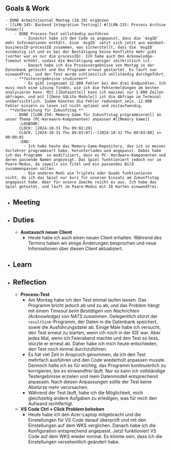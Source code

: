 ## Goals & Work
	- DONE Arbeitsjournal Montag (28.10) ergänzen
	- [[LRN-245: Backend Integration Testing]] #[[LRN-235: Process Archive Viewer]]
		- DONE Process-Test vollständig ausführen
			- Zunächst habe ich den Code so angepasst, dass die `msgID` mehr Informationen enthält. Eine `msgID` setzt sich jetzt aus mandant-businessID-processID zusammen, was sicherstellt, dass die `msgID` eindeutig ist und es bei der Bestätigung keine Konflikte mehr gibt (vorher war es nur die processID). Ich habe auch den Acknowledge-Timeout erhöht, sodass die Bestätigung weniger zeitkritisch ist.
			- Danach habe ich die Prozessergebnisse von Montag in der Datenbank gelöscht und das Programm erneut gestartet. Es läuft nun einwandfrei, und der Test wurde schliesslich vollständig durchgeführt.
		- **Testerergebnisse studieren**
			- Es gibt insgesamt 12.000 Fehler bei den drei Endpunkten. Ich muss noch eine Lösung finden, wie ich die Fehlermeldungen am besten analysieren kann. Mit [[Datasette]] kann ich maximal nur 1.000 Zeilen abfragen, und mit [[Deno SQLite Module]] ist die Abfrage im Terminal unübersichtlich. Zudem könnten die Fehler redundant sein. 12.000 Fehler einzeln zu lesen ist nicht optimal und zeitaufwendig.
	- **Vorbereitung für Zukunfstag **
		- DONE [[LRN-250: Memory Game für Zukunftstag programmieren]] an unser Thema (PC-Hareware-Komponenten) anpassen #[[Memory Game]]
		  :LOGBOOK:
		  CLOCK: [2024-10-31 Thu 09:02:29]
		  CLOCK: [2024-10-31 Thu 09:03:07]--[2024-10-31 Thu 09:03:08] =>  00:00:01
		  :END:
			- Ich habe heute das Memory-Game-Repository, das ich in meiner Vorlehrer programmiert habe, herunterladen und angepasst. Dabei habe ich das Programm  so modifiziert, dass es PC- Hardware-Komponenten und deren passende Namen angezeigt. Das Spiel funktioniert jedoch nur im Paare-Modus, da jeweils ein Titel und ein passendes Bild zusammenpassen sollen.
			- Die anderen Modi wie Triplets oder Quads funktionieren nicht, da ich das Spiel nur kurz für unseren Einsatz am Zukunftstag angepasst habe. Aber für unsere Zwecke reicht es aus. Ich habe das Spiel getestet, und läuft im Paare-Modus mit 16 Karten einwandfrei.
- ## Meeting
- ## Duties
	- **Austausch neuer Client**
		- Heute habe ich auch einen neuen Client erhalten. Während des Termins haben wir einige Änderungen besprochen und neue Informationen über diesen Client aktualisiert.
- ## Learn
- ## Reflection
	- **Process-Test**
		- Am Montag habe ich den Test einmal laufen lassen. Das Programm bricht jedoch ab und zu ab, und das Problem hängt mit einem *Timeout beim Bestätigen von Nachrichten (Acknowledge) von NATS zusammen*. Gelegentlich stürzt der `resultSink`-Programm, der Daten in die Datenbank speichert, sowie die Ausführungsdatei ab. Einige Male habe ich versucht, den Test erneut zu starten, wenn ich noch in der IGE war. Aber jedes Mal, wenn ich Feierabend machte und den Test so liess, stürzte er erneut ab. Daher habe ich mich heute entschieden, den Test noch einmal durchzuführen.
		- Es hat viel Zeit in Anspruch genommen, da ich den Test mehrfach ausführen und den Code wiederholt anpassen musste. Dennoch halte ich es für wichtig, das Programm kontinuierlich zu korrigieren, bis es einwandfrei läuft. Nur so kann ich vollständige Testergebnisse erzielen und mein Datenmodell entsprechend anpassen. Nach diesen Anpassungen sollte der Test keine Abstürze mehr verursachen.
		- Während der Test läuft, habe ich die Möglichkeit, mich gleichzeitig andere Aufgaben zu erledigen, was für mich den Aufwand rechtfertigt.
	- **VS Code Ctrl + Click Problem beheben**
		- Heute habe ich den Acer-Laptop mitgebracht und die Einstellungen für VS Code darauf überprüft und mit den Einstellungen auf dem WKS verglichen. Danach habe ich die Konfiguration entsprechend angepasst. Jetzt funktioniert VS Code auf dem WKS wieder normal. Es könnte sein, dass ich die Einstellungen versehentlich geändert habe.